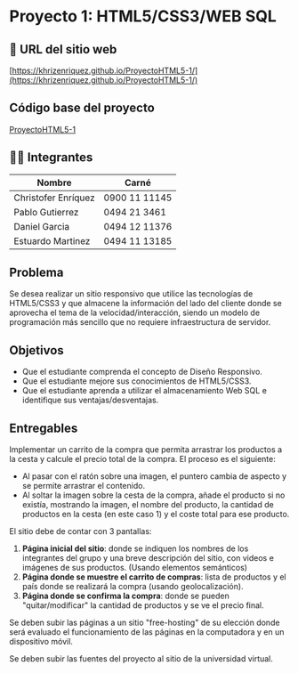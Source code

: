 # Proyecto 1: HTML5/CSS3/WEB SQL

## 🚀 URL del sitio web
[https://khrizenriquez.github.io/ProyectoHTML5-1/](https://khrizenriquez.github.io/ProyectoHTML5-1/)

## Código base del proyecto
[ProyectoHTML5-1](https://github.com/khrizenriquez/ProyectoHTML5-1?tab=readme-ov-file)

## 👨‍💻 Integrantes
| Nombre | Carné |
| ----------- | ----------- |
| Christofer Enríquez | 0900 11 11145 |
| Pablo Gutierrez | 0494 21 3461 |
| Daniel Garcia | 0494 12 11376 |
| Estuardo Martinez | 0494 11 13185 |

## Problema

Se desea realizar un sitio responsivo que utilice las tecnologías de HTML5/CSS3 y que almacene la información del lado del cliente donde se aprovecha el tema de la velocidad/interacción, siendo un modelo de programación más sencillo que no requiere infraestructura de servidor.

## Objetivos

- Que el estudiante comprenda el concepto de Diseño Responsivo.
- Que el estudiante mejore sus conocimientos de HTML5/CSS3.
- Que el estudiante aprenda a utilizar el almacenamiento Web SQL e identifique sus ventajas/desventajas.

## Entregables

Implementar un carrito de la compra que permita arrastrar los productos a la cesta y calcule el precio total de la compra. El proceso es el siguiente:

- Al pasar con el ratón sobre una imagen, el puntero cambia de aspecto y se permite arrastrar el contenido.
- Al soltar la imagen sobre la cesta de la compra, añade el producto si no existía, mostrando la imagen, el nombre del producto, la cantidad de productos en la cesta (en este caso 1) y el coste total para ese producto.

El sitio debe de contar con 3 pantallas:

1. **Página inicial del sitio**: donde se indiquen los nombres de los integrantes del grupo y una breve descripción del sitio, con videos e imágenes de sus productos. (Usando elementos semánticos)
2. **Página donde se muestre el carrito de compras**: lista de productos y el país donde se realizará la compra (usando geolocalización).
3. **Página donde se confirma la compra**: donde se pueden "quitar/modificar" la cantidad de productos y se ve el precio final.

Se deben subir las páginas a un sitio "free-hosting" de su elección donde será evaluado el funcionamiento de las páginas en la computadora y en un dispositivo móvil.

Se deben subir las fuentes del proyecto al sitio de la universidad virtual.
